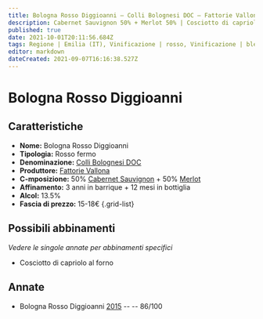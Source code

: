 ```yaml
---
title: Bologna Rosso Diggioanni – Colli Bolognesi DOC – Fattorie Vallona – Emilia (IT) – 15-18€ – 3★
description: Cabernet Sauvignon 50% + Merlot 50% | Cosciotto di capriolo al forno
published: true
date: 2021-10-01T20:11:56.684Z
tags: Regione | Emilia (IT), Vinificazione | rosso, Vinificazione | blend, Vinificazione | fermo, Valutazioni | 3 stelle, Vitigni | Cabernet Sauvignon, Vitigni | merlot, Prezzi | 15-18€, Alimento | capriolo, Cottura | al forno
editor: markdown
dateCreated: 2021-09-07T16:16:38.527Z
---
```


# Bologna Rosso Diggioanni

## Caratteristiche
- **Nome:** Bologna Rosso Diggioanni
- **Tipologia:** Rosso fermo
- **Denominazione:** [Colli Bolognesi DOC](/denominazioni/Italia/Emilia/DOC/Colli-Bolognesi) 
- **Produttore:** [Fattorie Vallona](/produttori/Italia/Emilia/Fattorie-Vallona) 
- **C-mposizione:** 50% [Cabernet Sauvignon](/vitigni/Francia/bacca-nera/cabernet-sauvignon) + 50% [Merlot](/vitigni/Francia/bacca-nera/merlot)
- **Affinamento:** 3 anni in barrique + 12 mesi in bottiglia
- **Alcol:** 13.5%
- **Fascia di prezzo:** 15-18€
{.grid-list}



## Possibili abbinamenti
*Vedere le singole annate per abbinamenti specifici*

- Cosciotto di capriolo al forno

## Annate
- Bologna Rosso Diggioanni [2015](/vini/Italia/Emilia/Fattorie-Vallona/Bologna-Rosso-Diggioanni/2015) -- <span class="star-3"></span> -- 86/100

